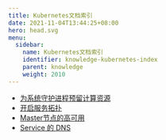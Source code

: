 ```yaml
---
title: Kubernetes文档索引
date: 2021-11-04T13:44:25+08:00
hero: head.svg
menu:
  sidebar:
    name: Kubernetes文档索引
    identifier: knowledge-kubernetes-index
    parent: knowledge
    weight: 2010
---
```



- [为系统守护进程预留计算资源](https://kubernetes.io/zh/docs/tasks/administer-cluster/reserve-compute-resources/)
- [开启服务拓扑](https://kubernetes.io/zh/docs/tasks/administer-cluster/enabling-service-topology/)
- [Master节点的高可用](https://kubernetes.io/zh/docs/tasks/administer-cluster/highly-available-master/)
- [Service 的 DNS](https://kubernetes.io/zh/docs/concepts/services-networking/dns-pod-service/)

